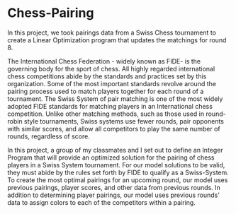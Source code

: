 # Chess-Pairing
In this project, we took pairings data from a Swiss Chess tournament to create a Linear Optimization program that updates the matchings for round 8. 

The International Chess Federation - widely known as FIDE- is the governing body for the sport of chess. All highly regarded international chess competitions abide by the standards and practices set  by this organization. Some of the most important standards revolve around the pairing process used to match players together for each round of a tournament. The Swiss System of pair matching is one of the most widely adopted FIDE standards for matching players in an International chess competition. Unlike other matching methods, such as those used in round-robin style tournaments,  Swiss systems use fewer rounds, pair opponents with similar scores, and allow all competitors to play the same number of rounds, regardless of score. 

In this project, a group of my classmates and I set out to define an Integer Program that will provide an optimized solution for the pairing of chess players in a Swiss System tournament. For our model solutions to be valid, they must abide by the rules set forth by FIDE to qualify as a Swiss-System. To create the most optimal pairings for an upcoming round, our model uses previous pairings, player scores, and  other data from previous rounds. In addition to determining player pairings, our model uses previous rounds’ data to assign colors to each of the competitors within a pairing. 
